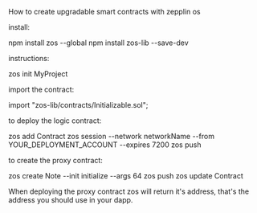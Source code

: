 How to create upgradable smart contracts with zepplin os

install:

  npm install zos --global
  npm install zos-lib --save-dev

instructions:

  zos init MyProject
  
import the contract:

  import "zos-lib/contracts/Initializable.sol";
  
 to deploy the logic contract:
 
  zos add Contract
  zos session --network networkName --from YOUR_DEPLOYMENT_ACCOUNT --expires 7200
  zos push
  
 to create the proxy contract:
 
  zos create Note --init initialize --args 64
  zos push
  zos update Contract
  
When deploying the proxy contract zos will return it's address, that's the address you should use in your dapp.
